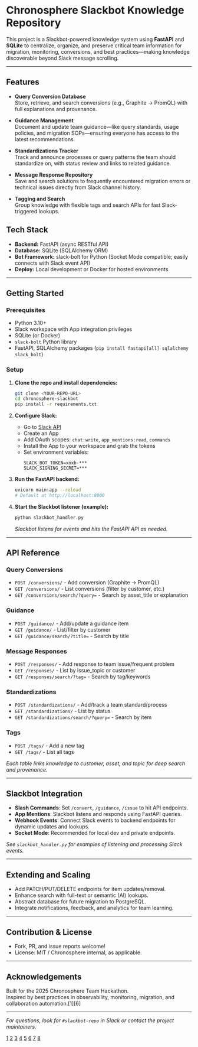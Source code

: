 # Chronosphere Slackbot Knowledge Repository

This project is a Slackbot-powered knowledge system using **FastAPI** and **SQLite** to centralize, organize, and preserve critical team information for migration, monitoring, conversions, and best practices—making knowledge discoverable beyond Slack message scrolling.

***

## Features

- **Query Conversion Database**  
  Store, retrieve, and search conversions (e.g., Graphite → PromQL) with full explanations and provenance.
  
- **Guidance Management**  
  Document and update team guidance—like query standards, usage policies, and migration SOPs—ensuring everyone has access to the latest recommendations.
  
- **Standardizations Tracker**  
  Track and announce processes or query patterns the team should standardize on, with status review and links to related guidance.
  
- **Message Response Repository**  
  Save and search solutions to frequently encountered migration errors or technical issues directly from Slack channel history.
  
- **Tagging and Search**  
  Group knowledge with flexible tags and search APIs for fast Slack-triggered lookups.

## Tech Stack

- **Backend:** FastAPI (async RESTful API)
- **Database:** SQLite (SQLAlchemy ORM)
- **Bot Framework:** slack-bolt for Python (Socket Mode compatible; easily connects with Slack event API)
- **Deploy:** Local development or Docker for hosted environments

***

## Getting Started

### Prerequisites

- Python 3.10+
- Slack workspace with App integration privileges
- SQLite (or Docker)
- `slack-bolt` Python library
- FastAPI, SQLAlchemy packages (`pip install fastapi[all] sqlalchemy slack_bolt`)

### Setup

1. **Clone the repo and install dependencies:**

    ```bash
    git clone <YOUR-REPO-URL>
    cd chronosphere-slackbot
    pip install -r requirements.txt
    ```

2. **Configure Slack:**
    - Go to [Slack API](https://api.slack.com/apps)
    - Create an App
    - Add OAuth scopes: `chat:write`, `app_mentions:read`, `commands`
    - Install the App to your workspace and grab the tokens
    - Set environment variables:
      ```
      SLACK_BOT_TOKEN=xoxb-***
      SLACK_SIGNING_SECRET=***
      ```

3. **Run the FastAPI backend:**

    ```bash
    uvicorn main:app --reload
    # Default at http://localhost:8000
    ```

4. **Start the Slackbot listener (example):**

    ```bash
    python slackbot_handler.py
    ```

    *Slackbot listens for events and hits the FastAPI API as needed.*

***

## API Reference

### Query Conversions

- `POST /conversions/` - Add conversion (Graphite → PromQL)
- `GET /conversions/` - List conversions (filter by customer, etc.)
- `GET /conversions/search/?query=` - Search by asset_title or explanation

### Guidance

- `POST /guidance/` - Add/update a guidance item
- `GET /guidance/` - List/filter by customer
- `GET /guidance/search/?title=` - Search by title

### Message Responses

- `POST /responses/` - Add response to team issue/frequent problem
- `GET /responses/` - List by issue_topic or customer
- `GET /responses/search/?tag=` - Search by tag/keywords

### Standardizations

- `POST /standardizations/` - Add/track a team standard/process
- `GET /standardizations/` - List by status
- `GET /standardizations/search/?query=` - Search by item

### Tags

- `POST /tags/` - Add a new tag
- `GET /tags/` - List all tags

*Each table links knowledge to customer, asset, and topic for deep search and provenance.*

***

## Slackbot Integration

- **Slash Commands**: Set `/convert`, `/guidance`, `/issue` to hit API endpoints.
- **App Mentions**: Slackbot listens and responds using FastAPI queries.
- **Webhook Events**: Connect Slack events to backend endpoints for dynamic updates and lookups.
- **Socket Mode**: Recommended for local dev and private endpoints.

*See `slackbot_handler.py` for examples of listening and processing Slack events.*

***

## Extending and Scaling

- Add PATCH/PUT/DELETE endpoints for item updates/removal.
- Enhance search with full-text or semantic (AI) lookups.
- Abstract database for future migration to PostgreSQL.
- Integrate notifications, feedback, and analytics for team learning.

***

## Contribution & License

- Fork, PR, and issue reports welcome!
- License: MIT / Chronosphere internal, as applicable.

***

## Acknowledgements

Built for the 2025 Chronosphere Team Hackathon.  
Inspired by best practices in observability, monitoring, migration, and collaboration automation.[1][6]

***

*For questions, look for `#slackbot-repo` in Slack or contact the project maintainers.*

[1](https://github.com/Ricardo-VP/slack-bot-fastapi)
[2](https://fastapi.tiangolo.com/project-generation/)
[3](https://www.val.town/x/chuphucben/slackBotExample/code/README.md)
[4](https://docs.ai.science/en/readthedoc_fix/How_To/Slack%20Bot/readme.html)
[5](https://thepythoncode.com/article/build-rag-chatbot-fastapi-openai-streamlit)
[6](https://ducky.ai/blog/build-semantic-search-for-slack)
[7](https://ai-sdk.dev/cookbook/guides/slackbot)
[8](https://www.youtube.com/watch?v=6P2L6azlLEI&vl=en)